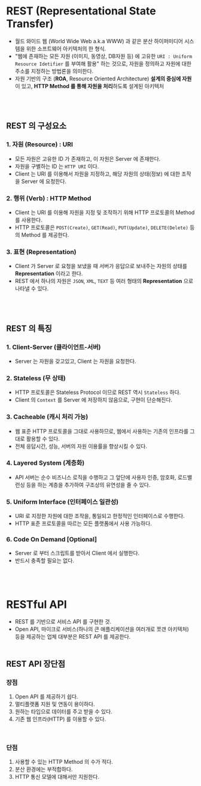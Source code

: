 # REST (Representational State Transfer)
- 월드 와이드 웹 (World Wide Web a.k.a WWW) 과 같은 분산 하이퍼미디어 시스템을 위한 소프트웨어 아키텍처의 한 형식.
- "웹에 존재하는 모든 자원 (이미지, 동영상, DB자원 등) 에 고유한 `URI : Uniform Resource Idetifier` 를 부여해 활용" 하는 것으로, 자원을 정의하고 자원에 대한 주소를 지정하는 방법론을 의미한다.
- 자원 기반의 구조 (**ROA**, Resource Oriented Architecture) **설계의 중심에 자원**이 있고, **HTTP Method 를 통해 자원을 처리**하도록 설계된 아키텍처
<br><br><br><br>

## REST 의 구성요소

### 1. 자원 (Resource) : URI
- 모든 자원은 고유한 ID 가 존재하고, 이 자원은 Server 에 존재한다.
- 자원을 구별하는 ID 는 `HTTP URI` 이다.
- Client 는 URI 를 이용해서 자원을 지정하고, 해당 자원의 상태(정보) 에 대한 조작을 Server 에 요청한다.

### 2. 행위 (Verb) : HTTP Method
- Client 는 URI 를 이용해 자원을 지정 및 조작하기 위해 HTTP 프로토콜의 Method 를 사용한다.
- HTTP 프로토콜은 `POST(Create)`, `GET(Read)`, `PUT(Update)`, `DELETE(Delete)` 등의 Method 를 제공한다.

### 3. 표현 (Representation)
- Client 가 Server 로 요청을 보냈을 때 서버가 응답으로 보내주는 자원의 상태를 **Representation** 이라고 한다.
- REST 에서 하나의 자원은 `JSON`, `XML`, `TEXT` 등 여러 형태의 **Representation** 으로 나타낼 수 있다.
<br><br><br><br>

## REST 의 특징
### 1. Client-Server (클라이언트-서버)
- Server 는 자원을 갖고있고, Client 는 자원을 요청한다.

### 2. Stateless (무 상태)
- HTTP 프로토콜은 Stateless Protocol 이므로 REST 역시 `Stateless` 하다.
- Client 의 `Context` 를 Server 에 저장하지 않음으로, 구현이 단순해진다.

### 3. Cacheable (캐시 처리 가능)
- 웹 표준 HTTP 프로토콜을 그대로 사용하므로, 웹에서 사용하는 기존의 인프라를 그대로 활용할 수 있다.
- 전체 응답시간, 성능, 서버의 자원 이용률을 향상시킬 수 있다.

### 4. Layered System (계층화)
- API 서버는 순수 비즈니스 로직을 수행하고 그 앞단에 사용자 인증, 암호화, 로드밸런싱 등을 하는 계층을 추가하여 구조상의 유연성을 줄 수 있다.

### 5. Uniform Interface (인터페이스 일관성)
- URI 로 지정한 자원에 대한 조작을, 통일되고 한정적인 인터페이스로 수행한다.
- HTTP 표준 프로토콜을 따르는 모든 플랫폼에서 사용 가능하다.

### 6. Code On Demand [Optional]
- Server 로 부터 스크립트를 받아서 Client 에서 실행한다.
- 반드시 충족할 필요는 없다.
<br><br><br><br>

# RESTful API
- REST 를 기반으로 서비스 API 를 구현한 것.
- Open API, 마이크로 서비스(하나의 큰 애플리케이션을 여러개로 쪼갠 아키텍처) 등을 제공하는 업체 대부분은 REST API 를 제공한다.
<br><br>

## REST API 장단점

### 장점
1. Open API 를 제공하기 쉽다.
2. 멀티플랫폼 지원 및 연동이 용이하다.
3. 원하는 타입으로 데이터를 주고 받을 수 있다.
4. 기존 웹 인프라(HTTP) 를 이용할 수 있다.
<br>

### 단점
1. 사용할 수 있는 HTTP Method 의 수가 적다.
2. 분산 환경에는 부적합하다.
3. HTTP 통신 모델에 대해서만 지원한다.
